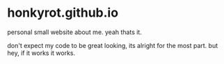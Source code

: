# honkyrot.github.io
personal small website about me.
yeah thats it.

don't expect my code to be great looking, its alright for the most part.
but hey, if it works it works.
